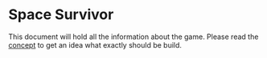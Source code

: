 # Space Survivor

This document will hold all the information about the game. Please read the [concept][game-idea] to get an idea what exactly should be build.

[game-idea]: ./concept/GameIdea.md